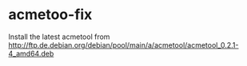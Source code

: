 # acmetoo-fix

Install the latest acmetool from http://ftp.de.debian.org/debian/pool/main/a/acmetool/acmetool_0.2.1-4_amd64.deb
